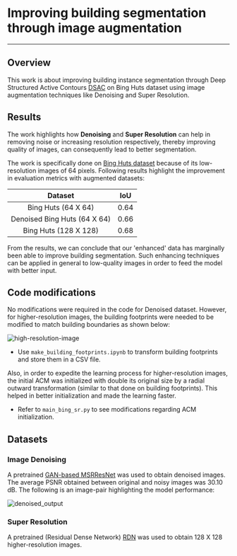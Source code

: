 # Improving building segmentation through image augmentation

***
## Overview
This work is about improving building instance segmentation through Deep Structured Active Contours [DSAC](https://arxiv.org/abs/1803.06329) on Bing Huts dataset using image augmentation techniques like Denoising and Super Resolution.

## Results

The work highlights how **Denoising** and **Super Resolution** can help in removing noise or increasing resolution respectively, thereby improving quality of images, can consequently lead to better segmentation.

The work is specifically done on [Bing Huts dataset](https://github.com/dmarcosg/DSAC) because of its low-resolution images of 64 pixels. Following results highlight the improvement in evaluation metrics with augmented datasets:

| Dataset | IoU |
| :---:   | :-: |
| Bing Huts (64 X 64) | 0.64 |
| Denoised Bing Huts (64 X 64) | 0.66 |
| Bing Huts (128 X 128) | 0.68 |

From the results, we can conclude that our 'enhanced' data has marginally been able to improve building segmentation. Such enhancing techniques can be applied in general to low-quality images in order to feed the model with better input. 

## Code modifications

No modifications were required in the code for Denoised dataset. However, for higher-resolution images, the building footprints were needed to be modified to match building boundaries as shown below:

![high-resolution-image](https://user-images.githubusercontent.com/55928605/84311885-b1c79780-ab81-11ea-9fc7-393572efa828.png)

- Use `make_building_footprints.ipynb` to transform building footprints and store them in a CSV file.

Also, in order to expedite the learning process for higher-resolution images, the initial ACM was initialized with double its original size by a radial outward transformation (similar to that done on building footprints). This helped in better initialization and made the learning faster.

- Refer to `main_bing_sr.py` to see modifications regarding ACM initialization.

## Datasets

### Image Denoising
A pretrained [GAN-based MSRResNet](https://github.com/cszn/KAIR) was used to obtain denoised images. The average PSNR obtained between original and noisy images was 30.10 dB. The following is an image-pair highlighting the model performance: 

![denoised_output](https://user-images.githubusercontent.com/55928605/84306686-6f9a5800-ab79-11ea-96e0-ad4afc30a6ee.png)

### Super Resolution

A pretrained (Residual Dense Network) [RDN](https://github.com/idealo/image-super-resolution) was used to obtain 128 X 128 higher-resolution images. 
